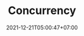 ---
title: "Concurrency"
date: 2021-12-21T05:00:47+07:00
authors: ["Admin"]
summary: "Memahami concurrency dan cara menggunakannya di golang"
draft: true
tags: [go]
categories: [programming]
series: [golang dasar]
---